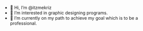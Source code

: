 - 👋 Hi, I’m @itzmekriz
- 👀 I’m interested in graphic designing programs.
- 🌱 I’m currently on my path to achieve my goal which is to be a professional.
